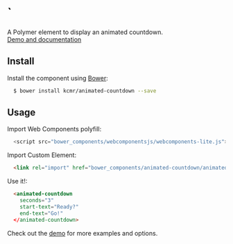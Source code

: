 # `<animated-countdown>

A Polymer element to display an animated countdown.   
[Demo and documentation](http://kcmr.github.io/animated-countdown/)

## Install

Install the component using [Bower](http://bower.io/):

```bash
  $ bower install kcmr/animated-countdown --save
```

## Usage

Import Web Components polyfill:

```js
  <script src="bower_components/webcomponentsjs/webcomponents-lite.js"></script>
```

Import Custom Element:

```html
  <link rel="import" href="bower_components/animated-countdown/animated-countdown.html"> 
```

Use it!:

```html
  <animated-countdown 
    seconds="3" 
    start-text="Ready?"
    end-text="Go!"
  </animated-countdown>
```

Check out the [demo](http://kcmr.github.io/animated-countdown/) for more examples and options.





